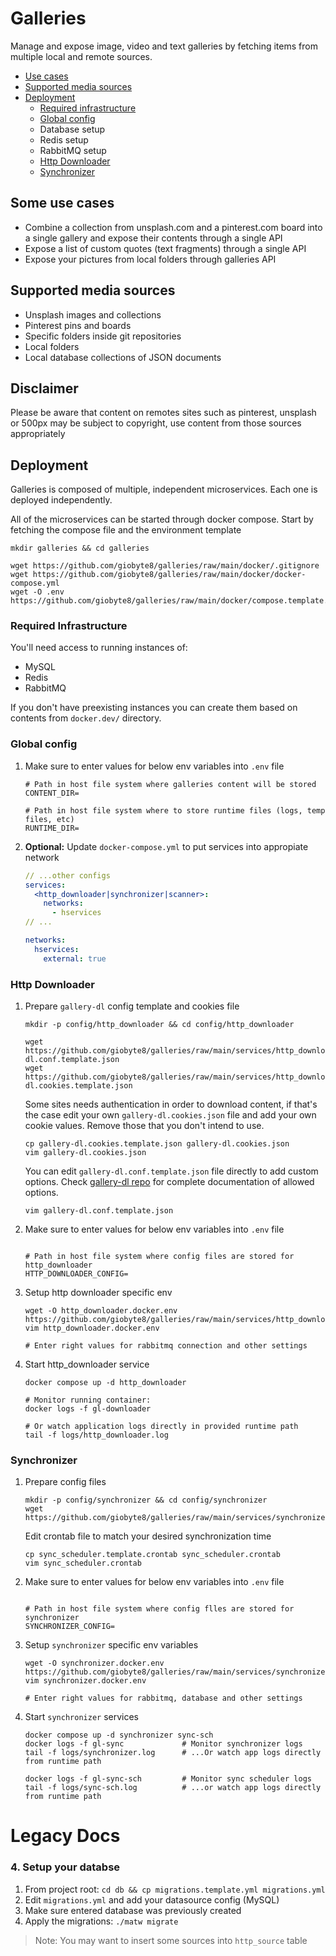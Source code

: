 # Galleries
Manage and expose image, video and text galleries by fetching items from
multiple local and remote sources.

- [Use cases](#some-use-cases)
- [Supported media sources](#supported-media-sources)
- [Deployment](#deployment)
    - [Required infrastructure](#required-infrastructure)
    - [Global config](#global-config)
    - Database setup
    - Redis setup
    - RabbitMQ setup
  - [Http Downloader](#http-downloader)
  - [Synchronizer](#synchronizer)

## Some use cases

- Combine a collection from unsplash.com and a pinterest.com board into a single
  gallery and expose their contents through a single API
- Expose a list of custom quotes (text fragments) through a single API
- Expose your pictures from local folders through galleries API

## Supported media sources

- Unsplash images and collections
- Pinterest pins and boards
- Specific folders inside git repositories
- Local folders
- Local database collections of JSON documents

## Disclaimer

Please be aware that content on remotes sites such as pinterest, unsplash or
500px may be subject to copyright, use content from those sources
appropriately

## Deployment
Galleries is composed of multiple, independent microservices. Each one is
deployed independently.

All of the microservices can be started through docker compose. Start by
fetching the compose file and the environment template

```shell
mkdir galleries && cd galleries

wget https://github.com/giobyte8/galleries/raw/main/docker/.gitignore
wget https://github.com/giobyte8/galleries/raw/main/docker/docker-compose.yml
wget -O .env https://github.com/giobyte8/galleries/raw/main/docker/compose.template.env
```

### Required Infrastructure
You'll need access to running instances of:
- MySQL
- Redis
- RabbitMQ

If you don't have preexisting instances you can create them based on contents
from `docker.dev/` directory.

### Global config

1. Make sure to enter values for below env variables into `.env` file
   ```shell
   # Path in host file system where galleries content will be stored
   CONTENT_DIR=

   # Path in host file system where to store runtime files (logs, temp files, etc)
   RUNTIME_DIR=
   ```

2. **Optional:** Update `docker-compose.yml` to put services into appropiate network
   ```yml
   // ...other configs
   services:
     <http_downloader|synchronizer|scanner>:
       networks:
         - hservices
   // ...

   networks:
     hservices:
       external: true
   ```

### Http Downloader

1. Prepare `gallery-dl` config template and cookies file
   ```shell
   mkdir -p config/http_downloader && cd config/http_downloader

   wget https://github.com/giobyte8/galleries/raw/main/services/http_downloader/config/gallery-dl.conf.template.json
   wget https://github.com/giobyte8/galleries/raw/main/services/http_downloader/config/gallery-dl.cookies.template.json
   ```

   Some sites needs authentication in order to download content, if that's the
   case edit your own `gallery-dl.cookies.json` file and add your own cookie values.
   Remove those that you don't intend to use.
   ```shell
   cp gallery-dl.cookies.template.json gallery-dl.cookies.json
   vim gallery-dl.cookies.json
   ```

   You can edit `gallery-dl.conf.template.json` file directly to add custom options.
   Check [gallery-dl repo](https://github.com/mikf/gallery-dl#configuration)
   for complete documentation of allowed options.
   ```shell
   vim gallery-dl.conf.template.json
   ```

2. Make sure to enter values for below env variables into `.env` file
   ```shell

   # Path in host file system where config files are stored for http_downloader
   HTTP_DOWNLOADER_CONFIG=
   ```

3. Setup http downloader specific env
   ```shell
   wget -O http_downloader.docker.env https://github.com/giobyte8/galleries/raw/main/services/http_downloader/docker/http_downloader.docker.template.env
   vim http_downloader.docker.env

   # Enter right values for rabbitmq connection and other settings
   ```

4. Start http_downloader service
   ```shell
   docker compose up -d http_downloader

   # Monitor running container:
   docker logs -f gl-downloader

   # Or watch application logs directly in provided runtime path
   tail -f logs/http_downloader.log
   ```

### Synchronizer

1. Prepare config files
   ```shell
   mkdir -p config/synchronizer && cd config/synchronizer
   wget https://github.com/giobyte8/galleries/raw/main/services/synchronizer/config/sync_scheduler.template.crontab
   ```

   Edit crontab file to match your desired synchronization time
   ```shell
   cp sync_scheduler.template.crontab sync_scheduler.crontab
   vim sync_scheduler.crontab
   ```

2. Make sure to enter values for below env variables into `.env` file
   ```shell

   # Path in host file system where config flles are stored for synchronizer
   SYNCHRONIZER_CONFIG=
   ```

3. Setup `synchronizer` specific env variables
   ```shell
   wget -O synchronizer.docker.env https://github.com/giobyte8/galleries/raw/main/services/synchronizer/docker/synchronizer.docker.template.env
   vim synchronizer.docker.env

   # Enter right values for rabbitmq, database and other settings
   ```

4. Start `synchronizer` services
   ```shell
   docker compose up -d synchronizer sync-sch
   docker logs -f gl-sync             # Monitor synchronizer logs
   tail -f logs/synchronizer.log      # ...Or watch app logs directly from runtime path

   docker logs -f gl-sync-sch         # Monitor sync scheduler logs
   tail -f logs/sync-sch.log          # ...or watch app logs directly from runtime path
   ```


# Legacy Docs

### 4. Setup your databse

1. From project root: `cd db && cp migrations.template.yml migrations.yml`
2. Edit `migrations.yml` and add your datasource config (MySQL)
3. Make sure entered database was previously created
4. Apply the migrations: `./matw migrate`

> Note: You may want to insert some sources into `http_source` table
